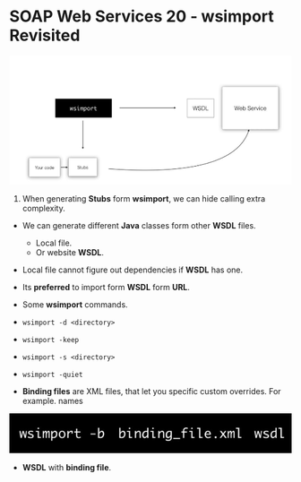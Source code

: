 # SOAP Web Services 20 - wsimport Revisited

<img src="wsimport.JPG" alt="alt text" width="700"/>

1. When generating **Stubs** form **wsimport**, we can hide calling extra complexity.

- We can generate different **Java** classes form other **WSDL** files.
	- Local file.
	- Or website **WSDL**.

- Local file cannot figure out dependencies if **WSDL** has one.

- Its **preferred** to import form **WSDL** form **URL**.

- Some **wsimport** commands.

- `wsimport -d <directory>`
- `wsimport -keep `
- `wsimport -s <directory>`
- `wsimport -quiet`

- **Binding files** are XML files, that let you specific custom overrides. For example. names  

<img src="wsImportWithBinding.JPG" alt="alt text" width="700"/>

- **WSDL** with **binding file**.